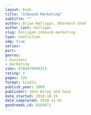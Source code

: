 ```yaml
---
layout: book
title: "Inbound Marketing"
subtitle: ""
author: Brian Halligan, Dharmesh Shah
author_last: Halligan
slug: halligan-inbound-marketing
type: nonfiction
img: true
series: 
part: 
genres:
- business
- marketing
isbn: 9780470499313
rating: 4
pages: 226
format: kindle
publish_year: 2009
publisher: John Wiley and Sons
date_started: 2010-10-26
date_completed: 2010-11-01
goodreads_id: 6184071
---
```

